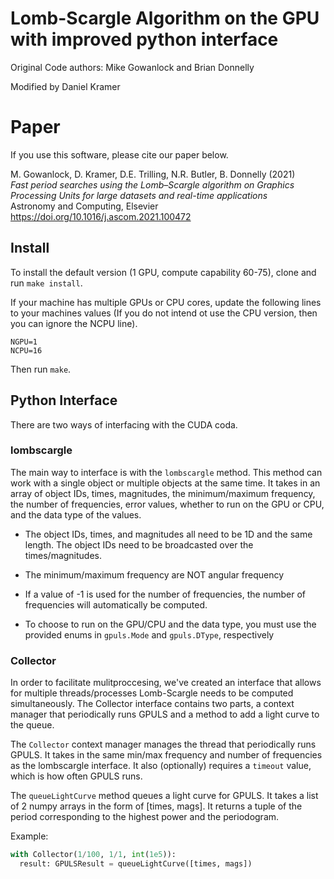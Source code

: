 # Lomb-Scargle Algorithm on the GPU with improved python interface

Original Code authors: Mike Gowanlock and Brian Donnelly

Modified by Daniel Kramer

# Paper

If you use this software, please cite our paper below.

M. Gowanlock, D. Kramer, D.E. Trilling, N.R. Butler, B. Donnelly (2021)\
*Fast period searches using the Lomb–Scargle algorithm on Graphics Processing Units for large datasets and real-time applications*\
Astronomy and Computing, Elsevier\
https://doi.org/10.1016/j.ascom.2021.100472

## Install
To install the default version (1 GPU, compute capability 60-75), clone and run ```make install```. 

If your machine has multiple GPUs or CPU cores, update the following lines to your machines values (If you do not intend ot use the CPU version, then you can ignore the NCPU line). 
```
NGPU=1
NCPU=16
``` 
Then run `make`.  


## Python Interface
There are two ways of interfacing with the CUDA coda. 

### lombscargle
The main way to interface is with the `lombscargle` method. This method can work with a single object or multiple objects at the same time. It takes in an array of object IDs, times, magnitudes, the minimum/maximum frequency, the number of frequencies, error values, whether to run  on the GPU or CPU, and the data type of the values.

- The object IDs, times, and magnitudes all need to be 1D and the same length. The object IDs need to be broadcasted over the times/magnitudes.

- The minimum/maximum frequency are NOT angular frequency

- If a value of -1 is used for the number of frequencies, the number of frequencies will automatically be computed. 

- To choose to run on the GPU/CPU and the data type, you must use the provided enums in `gpuls.Mode` and `gpuls.DType`, respectively

### Collector
In order to facilitate mulitproccesing, we've created an interface that allows for multiple threads/processes Lomb-Scargle needs to be computed simultaneously. The Collector interface contains two parts, a context manager that periodically runs GPULS and a method to add a light curve to the queue. 

The `Collector` context manager manages the thread that periodically runs GPULS. It takes in the same min/max frequency and number of frequencies as the lombscargle interface. It also (optionally) requires a `timeout` value, which is how often GPULS runs.

The `queueLightCurve` method queues a light curve for GPULS. It takes a list of 2 numpy arrays in the form of [times, mags]. It returns a tuple of the period corresponding to the highest power and the periodogram.

Example: 
```python
with Collector(1/100, 1/1, int(1e5)):
  result: GPULSResult = queueLightCurve([times, mags])
```





